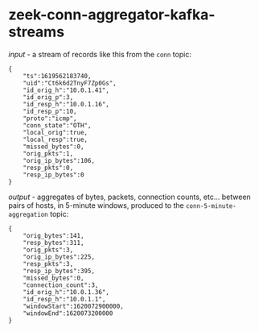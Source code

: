 # zeek-conn-aggregator-kafka-streams

*_input_* - a stream of records like this from the `conn` topic:
 
    {
        "ts":1619562183740,
        "uid":"Ct6k6d2TnyF7Zp0Gs",
        "id_orig_h":"10.0.1.41",
        "id_orig_p":3,
        "id_resp_h":"10.0.1.16",
        "id_resp_p":10,
        "proto":"icmp",
        "conn_state":"OTH",
        "local_orig":true,
        "local_resp":true,
        "missed_bytes":0,
        "orig_pkts":1,
        "orig_ip_bytes":106,
        "resp_pkts":0,
        "resp_ip_bytes":0
    }


*_output_* - aggregates of bytes, packets, connection counts, etc... between pairs of hosts, in 5-minute windows, produced to the `conn-5-minute-aggregation` topic:

    {
        "orig_bytes":141,
        "resp_bytes":311,
        "orig_pkts":3,
        "orig_ip_bytes":225,
        "resp_pkts":3,
        "resp_ip_bytes":395,
        "missed_bytes":0,
        "connection_count":3,
        "id_orig_h":"10.0.1.36",
        "id_resp_h":"10.0.1.1",
        "windowStart":1620072900000,
        "windowEnd":1620073200000
    }

